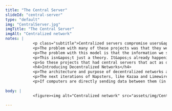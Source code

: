 ```yaml
--- 
title: "The Central Server"
slideId: "central-server"
type: "default"
img: "CentralServer.jpg"
imgTitle: "The Central Server"
imgAlt: "Centralized network"
notes: | 
            <p class="subtitle">Centralized servers compromise users&apos; personal data security. Decentralized networks are made up of egalitarian members that distribute data accross the network.</p>
            <p>The problem with many of these projects was that they were vulnerable to attacks. Every single transaction went through a central server. This client-server model extends to how we interact with each other today. If you&apos;re sending a Facebook message to your friend, you&apos;re not sending that message directly to your friend. No, that message has to be facilitated and transmitted by facebook&apos;s servers.</p>
            <p>The problem with this model is that the information we send that goes through that server doesn&apos;t stay private. These servers often log your personal data for their own profit driven purposes. These servers that are really there to facilitate transactions of data also have the side effect of being central repositories for your data. Data people are willing to spend money to obtain. This can include your credit card and social security numbers.</p>
            <p>This isn&apos;t just a theory. It&apos;s already happening. There are too many hacks to mention all of them, but the Equifax hack alone exposed the data of 143 million Americans. Including social security numbers. That&apos;s something like 40% of Americans that now have to worry about identity theft. That percentage becomes even higher when you consider that most people under 18 don&apos;t have credit profiles. </p>
            <p>So these projects that had central servers that act as data repositories are bad news for your personal data. So is there a way to bypass this central server? For you to directly send data to another user on the network? This centralized system is what bitcoin was built to replace.</p>
            <h4>Introducing Decentralized Networks</h4>
            <p>The architecture and purpose of decentralized networks are completely different than their centralized counterparts. The network construction is similar to those of popular peer-to-peer file sharing software that was used to download music in the &#x2018;90s to the early part of the next decade. One of the first was Napster, however, Napster had some centralized aspects to it, mainly on the front-end in its search function. This is one of the reasons that Napster was shut down.</p>
            <p>The next iterations of Napsters, like Kazaa and Limewire, were fully peer to peer networks that were not governed by a central server. As a result, this network had a lot more staying power because there wasn&apos;t a central server to shut down.</p>
            <p>If computers are directly sending data between them (in this case sharing music files), there is no use for a central server to process (and collect) information. The processing duties that were filled by the central server are shared among the users of the network. Essentially, an egalitarian network of computers helps with governing the network. We&apos;ll get into that process in our next section.</p>
        
body: | 
            <figure><img alt="Centralized network" src="assets/img/CentralServer.jpg" title="The Central Server"></figure>
        
---
```

